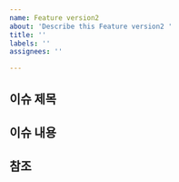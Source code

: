 ```yaml
---
name: Feature version2
about: 'Describe this Feature version2 '
title: ''
labels: ''
assignees: ''

---
```


## 이슈 제목

## 이슈 내용
 
## 참조
